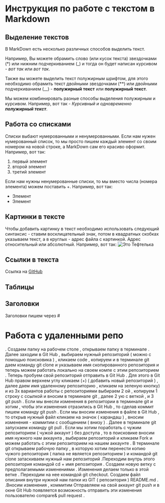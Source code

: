# Инструкция по работе с текстом в Markdown

## Выделение текстов

В MarkDown есть несколько различных способов выделить текст. 

Например, Вы можете обрамить слово (или кусок текста) звездочками (*) или нижним подчеркиванием (_) и тогда он будет написан курсивом - *вот так* или _вот так_.

Также вы можете выделить текст полужирным шрифтом, для этого необходимо обрамить текст двойными звездочками (**) или двойными подчеркиванием (__) - **полужирный текст** или __полужирный текст__.

Мы можем комбинировать разные способы выделения полужирным и курсивом. Например, вот так - _Курсивный и одновременно **полужирный текст**_.

## Работа со списками

Списки выбают нумерованными и ненумерованными. Если нам нужен нумерованный список, то мы просто пишем каждый элемент со своим номером на новой строке, а MarkDown сам его красиво оформит. Например, вот так:
1. первый элемент
2. второй элемент
3. третий элемент

Если нам нужны ненумерованные списки, то мы вместо числа (номера элемента) можем поставить +. Например, вот так:
+ Элемент
+ Элемент

## Картинки в тексте

Чтобы добавить картинку в текст необходимо использовать следующий синтаксис - ставим восклицательный знак, потом в квадратных скобках указываем текст, а в круглых - адрес файла с картинкой. Адрес относительный или абсолютный. Например, вот так:
![Это Тефтелька](Teftelka.jpg)

## Ссылки в текста

Ссылка на [GitHub](https://github.com/)

## Таблицы

## Заголовки
Заголовки пишем через #

# Работа с удаленными репо

. Создаем папку на рабочем столе , открываем папку в терминале . Далее заходим в Git Hub , выбираем нужный репозиторий ( можно с помощью поисковика ) , кликаем code , копируем и в терминале   git  даем команду git clone и указываем имя скопированного репозитория и теперь можем работать локально на своем компе с этим репозиторием . Теперь пробуем свой репозиторий отправить в  Git Hub . Для этого в Git Hub правом верхнем  углу кликаем (+) ( добавить новый репозиторий ) , далее даем имя удаленному репозиторию , кликаем на зеленую кнопку)  и из 3х вариантов работы с репозиториями  выбираем 2 ой , копируем 1 строку с ссылкой и вносим в терминале git , далее 2 ую с веткой , и 3 git push . Если мы внесли изменения в репозитории в терминале git и хотим , чтобы эти изменения отразились в  Git Hub , то сделав коммит пишем команду  git push . Если мы вносим изменения в файле в  Git Hub , то открыв нужный файл  кликаем на значок ( карандаш ) , вносим изменения - коммитим с сообщением ( внизу ) . Далее в терминале git запускаем команду git pull . Если мы хотим поработать с чужим репозиторием ( чужой аккаунт ) без доступа , то в поисковике вносим имя нужного нам аккаунта , выбираем репозиторий и кликаем Fork и можем работать с этим репозиторием на нашем аккаунте . В терминале  git открываем рабочую папку , в которую хотим перенести копию чужого репозитория ( папка не является репозиторием ) и командой git clone затаскиваем нужный нам репозиторий .Переходим внутрь этого репозитория командой cd + имя репозитория .  Создаем новую ветку с предполагаемыми изменениями . Изменения делаем только в этой ветке . Переходим на нее командой git checkout. Создаем файл описания внутри нужной нам папки из GIT  ( репозитория ) README.md . .Вносим изменения , коммитим Отправляем на свой аккаунт  git push и в окне  Git Hub появляется возможность отправить эти изменения  пользователю compare& pull request .

